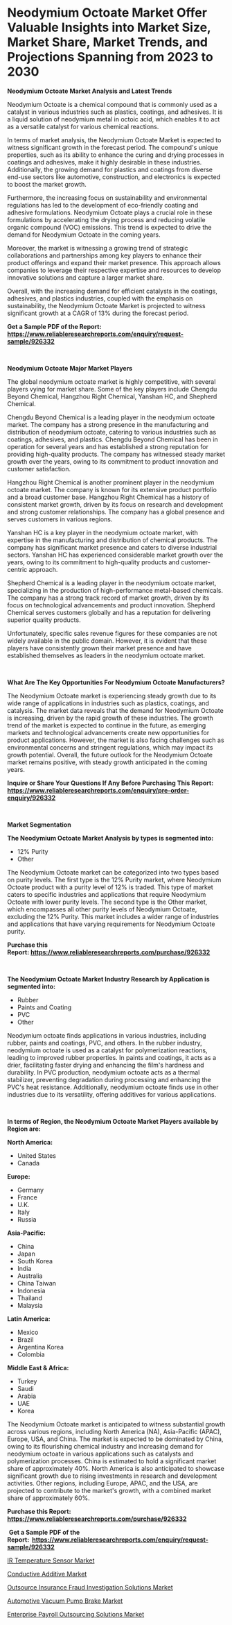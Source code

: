 <p><h1>Neodymium Octoate Market Offer Valuable Insights into Market Size, Market Share, Market Trends, and Projections Spanning from 2023 to 2030</h1></p><p><strong>Neodymium Octoate Market Analysis and Latest Trends</strong></p>
<p><p>Neodymium Octoate is a chemical compound that is commonly used as a catalyst in various industries such as plastics, coatings, and adhesives. It is a liquid solution of neodymium metal in octoic acid, which enables it to act as a versatile catalyst for various chemical reactions.</p><p>In terms of market analysis, the Neodymium Octoate Market is expected to witness significant growth in the forecast period. The compound's unique properties, such as its ability to enhance the curing and drying processes in coatings and adhesives, make it highly desirable in these industries. Additionally, the growing demand for plastics and coatings from diverse end-use sectors like automotive, construction, and electronics is expected to boost the market growth.</p><p>Furthermore, the increasing focus on sustainability and environmental regulations has led to the development of eco-friendly coating and adhesive formulations. Neodymium Octoate plays a crucial role in these formulations by accelerating the drying process and reducing volatile organic compound (VOC) emissions. This trend is expected to drive the demand for Neodymium Octoate in the coming years.</p><p>Moreover, the market is witnessing a growing trend of strategic collaborations and partnerships among key players to enhance their product offerings and expand their market presence. This approach allows companies to leverage their respective expertise and resources to develop innovative solutions and capture a larger market share.</p><p>Overall, with the increasing demand for efficient catalysts in the coatings, adhesives, and plastics industries, coupled with the emphasis on sustainability, the Neodymium Octoate Market is projected to witness significant growth at a CAGR of 13% during the forecast period.</p></p>
<p><strong>Get a Sample PDF of the Report:&nbsp; <a href="https://www.reliableresearchreports.com/enquiry/request-sample/926332">https://www.reliableresearchreports.com/enquiry/request-sample/926332</a></strong></p>
<p>&nbsp;</p>
<p><strong>Neodymium Octoate Major Market Players</strong></p>
<p><p>The global neodymium octoate market is highly competitive, with several players vying for market share. Some of the key players include Chengdu Beyond Chemical, Hangzhou Right Chemical, Yanshan HC, and Shepherd Chemical. </p><p>Chengdu Beyond Chemical is a leading player in the neodymium octoate market. The company has a strong presence in the manufacturing and distribution of neodymium octoate, catering to various industries such as coatings, adhesives, and plastics. Chengdu Beyond Chemical has been in operation for several years and has established a strong reputation for providing high-quality products. The company has witnessed steady market growth over the years, owing to its commitment to product innovation and customer satisfaction.</p><p>Hangzhou Right Chemical is another prominent player in the neodymium octoate market. The company is known for its extensive product portfolio and a broad customer base. Hangzhou Right Chemical has a history of consistent market growth, driven by its focus on research and development and strong customer relationships. The company has a global presence and serves customers in various regions.</p><p>Yanshan HC is a key player in the neodymium octoate market, with expertise in the manufacturing and distribution of chemical products. The company has significant market presence and caters to diverse industrial sectors. Yanshan HC has experienced considerable market growth over the years, owing to its commitment to high-quality products and customer-centric approach.</p><p>Shepherd Chemical is a leading player in the neodymium octoate market, specializing in the production of high-performance metal-based chemicals. The company has a strong track record of market growth, driven by its focus on technological advancements and product innovation. Shepherd Chemical serves customers globally and has a reputation for delivering superior quality products.</p><p>Unfortunately, specific sales revenue figures for these companies are not widely available in the public domain. However, it is evident that these players have consistently grown their market presence and have established themselves as leaders in the neodymium octoate market.</p></p>
<p>&nbsp;</p>
<p><strong>What Are The Key Opportunities For Neodymium Octoate Manufacturers?</strong></p>
<p><p>The Neodymium Octoate market is experiencing steady growth due to its wide range of applications in industries such as plastics, coatings, and catalysis. The market data reveals that the demand for Neodymium Octoate is increasing, driven by the rapid growth of these industries. The growth trend of the market is expected to continue in the future, as emerging markets and technological advancements create new opportunities for product applications. However, the market is also facing challenges such as environmental concerns and stringent regulations, which may impact its growth potential. Overall, the future outlook for the Neodymium Octoate market remains positive, with steady growth anticipated in the coming years.</p></p>
<p><strong>Inquire or Share Your Questions If Any Before Purchasing This Report: <a href="https://www.reliableresearchreports.com/enquiry/pre-order-enquiry/926332">https://www.reliableresearchreports.com/enquiry/pre-order-enquiry/926332</a></strong></p>
<p>&nbsp;</p>
<p><strong>Market Segmentation</strong></p>
<p><strong>The Neodymium Octoate Market Analysis by types is segmented into:</strong></p>
<p><ul><li>12% Purity</li><li>Other</li></ul></p>
<p><p>The Neodymium Octoate market can be categorized into two types based on purity levels. The first type is the 12% Purity market, where Neodymium Octoate product with a purity level of 12% is traded. This type of market caters to specific industries and applications that require Neodymium Octoate with lower purity levels. The second type is the Other market, which encompasses all other purity levels of Neodymium Octoate, excluding the 12% Purity. This market includes a wider range of industries and applications that have varying requirements for Neodymium Octoate purity.</p></p>
<p><strong>Purchase this Report:&nbsp;<a href="https://www.reliableresearchreports.com/purchase/926332">https://www.reliableresearchreports.com/purchase/926332</a></strong></p>
<p>&nbsp;</p>
<p><strong>The Neodymium Octoate Market Industry Research by Application is segmented into:</strong></p>
<p><ul><li>Rubber</li><li>Paints and Coating</li><li>PVC</li><li>Other</li></ul></p>
<p><p>Neodymium octoate finds applications in various industries, including rubber, paints and coatings, PVC, and others. In the rubber industry, neodymium octoate is used as a catalyst for polymerization reactions, leading to improved rubber properties. In paints and coatings, it acts as a drier, facilitating faster drying and enhancing the film's hardness and durability. In PVC production, neodymium octoate acts as a thermal stabilizer, preventing degradation during processing and enhancing the PVC's heat resistance. Additionally, neodymium octoate finds use in other industries due to its versatility, offering additives for various applications.</p></p>
<p>&nbsp;</p>
<p><strong>In terms of Region, the Neodymium Octoate Market Players available by Region are:</strong></p>
<p>
    <p> <strong> North America: </strong>
        <ul>
            <li>United States</li>
            <li>Canada</li>
        </ul>
        </p> 
    <p> <strong> Europe: </strong>
        <ul>
            <li>Germany</li>
            <li>France</li>
            <li>U.K.</li>
            <li>Italy</li>
            <li>Russia</li>
        </ul>
        </p> 
    <p> <strong> Asia-Pacific: </strong>
        <ul>
            <li>China</li>
            <li>Japan</li>
            <li>South Korea</li>
            <li>India</li>
            <li>Australia</li>
            <li>China Taiwan</li>
            <li>Indonesia</li>
            <li>Thailand</li>
            <li>Malaysia</li>
        </ul>
        </p> 
    <p> <strong> Latin America: </strong>
        <ul>
            <li>Mexico</li>
            <li>Brazil</li>
            <li>Argentina Korea</li>
            <li>Colombia</li>
        </ul>
        </p> 
    <p> <strong> Middle East & Africa: </strong>
        <ul>
            <li>Turkey</li>
            <li>Saudi</li>
            <li>Arabia</li>
            <li>UAE</li>
            <li>Korea</li>
        </ul>
    </p>
    </p>
<p><p>The Neodymium Octoate market is anticipated to witness substantial growth across various regions, including North America (NA), Asia-Pacific (APAC), Europe, USA, and China. The market is expected to be dominated by China, owing to its flourishing chemical industry and increasing demand for neodymium octoate in various applications such as catalysts and polymerization processes. China is estimated to hold a significant market share of approximately 40%. North America is also anticipated to showcase significant growth due to rising investments in research and development activities. Other regions, including Europe, APAC, and the USA, are projected to contribute to the market's growth, with a combined market share of approximately 60%.</p></p>
<p><strong>Purchase this Report: <a href="https://www.reliableresearchreports.com/purchase/926332">https://www.reliableresearchreports.com/purchase/926332</a></strong></p>
<p>&nbsp;<strong>Get a Sample PDF of the Report:&nbsp;&nbsp;<a href="https://www.reliableresearchreports.com/enquiry/request-sample/926332">https://www.reliableresearchreports.com/enquiry/request-sample/926332</a></strong></p>
<p><strong></strong></p>
<p><p><a href="https://medium.com/@rahulv.reportprime/ir-temperature-sensor-market-size-growth-forecast-2023-2030-da672615d3fa">IR Temperature Sensor Market</a></p><p><a href="https://medium.com/@amyjacobi1918/conductive-additive-market-size-growth-forecast-2023-2030-5e9609a72db6">Conductive Additive Market</a></p><p><a href="https://www.linkedin.com/pulse/outsource-insurance-fraud-investigation-solutions-market/">Outsource Insurance Fraud Investigation Solutions Market</a></p><p><a href="https://www.linkedin.com/pulse/automotive-vacuum-pump-brake-market-size-2023-2030-global/">Automotive Vacuum Pump Brake Market</a></p><p><a href="https://www.linkedin.com/pulse/enterprise-payroll-outsourcing-solutions-market-size-share/">Enterprise Payroll Outsourcing Solutions Market</a></p></p>